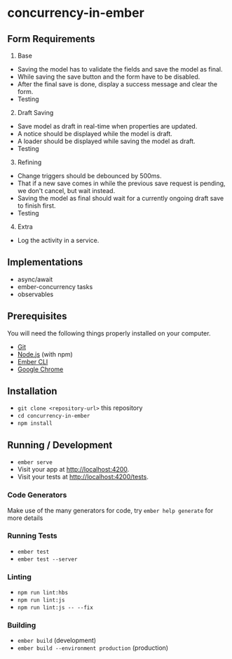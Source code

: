# concurrency-in-ember

## Form Requirements

1. Base
  * Saving the model has to validate the fields and save the model as final.
  * While saving the save button and the form have to be disabled.
  * After the final save is done, display a success message and clear the form.
  * Testing
2. Draft Saving
  * Save model as draft in real-time when properties are updated.
  * A notice should be displayed while the model is draft.
  * A loader should be displayed while saving the model as draft.
  * Testing
3. Refining
  * Change triggers should be debounced by 500ms.
  * That if a new save comes in while the previous save request is pending, we don't cancel, but wait instead.
  * Saving the model as final should wait for a currently ongoing draft save to finish first.
  * Testing
4. Extra
  * Log the activity in a service.

## Implementations

* async/await
* ember-concurrency tasks
* observables

## Prerequisites

You will need the following things properly installed on your computer.

* [Git](https://git-scm.com/)
* [Node.js](https://nodejs.org/) (with npm)
* [Ember CLI](https://ember-cli.com/)
* [Google Chrome](https://google.com/chrome/)

## Installation

* `git clone <repository-url>` this repository
* `cd concurrency-in-ember`
* `npm install`

## Running / Development

* `ember serve`
* Visit your app at [http://localhost:4200](http://localhost:4200).
* Visit your tests at [http://localhost:4200/tests](http://localhost:4200/tests).

### Code Generators

Make use of the many generators for code, try `ember help generate` for more details

### Running Tests

* `ember test`
* `ember test --server`

### Linting

* `npm run lint:hbs`
* `npm run lint:js`
* `npm run lint:js -- --fix`

### Building

* `ember build` (development)
* `ember build --environment production` (production)
